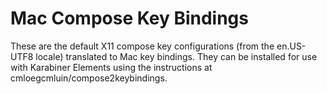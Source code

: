 # Mac Compose Key Bindings

These are the default X11 compose key configurations (from the en.US-UTF8 locale) translated to Mac key bindings. They can be installed for use with Karabiner Elements using the instructions at cmloegcmluin/compose2keybindings. 
